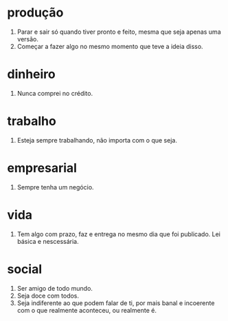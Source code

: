 # produção
1. Parar e sair só quando tiver pronto e feito, mesma que seja apenas uma versão.
2. Começar a fazer algo no mesmo momento que teve a ideia disso.


# dinheiro
1. Nunca comprei no crédito.

# trabalho
1. Esteja sempre trabalhando, não importa com o que seja.

# empresarial
1. Sempre tenha um negócio.


# vida
1. Tem algo com prazo, faz e entrega no mesmo dia que foi publicado. Lei básica e nescessária.

# social
1. Ser amigo de todo mundo.
2. Seja doce com todos.
3. Seja indiferente ao que podem falar de ti, por mais banal e incoerente com o que realmente aconteceu, ou realmente é. 